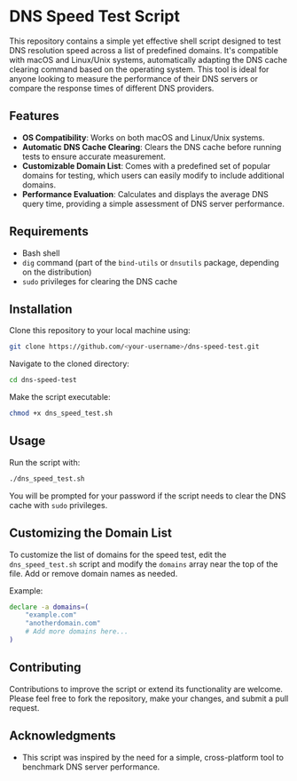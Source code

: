 # DNS Speed Test Script

This repository contains a simple yet effective shell script designed to test DNS resolution speed across a list of predefined domains. It's compatible with macOS and Linux/Unix systems, automatically adapting the DNS cache clearing command based on the operating system. This tool is ideal for anyone looking to measure the performance of their DNS servers or compare the response times of different DNS providers.

## Features

- **OS Compatibility**: Works on both macOS and Linux/Unix systems.
- **Automatic DNS Cache Clearing**: Clears the DNS cache before running tests to ensure accurate measurement.
- **Customizable Domain List**: Comes with a predefined set of popular domains for testing, which users can easily modify to include additional domains.
- **Performance Evaluation**: Calculates and displays the average DNS query time, providing a simple assessment of DNS server performance.

## Requirements

- Bash shell
- `dig` command (part of the `bind-utils` or `dnsutils` package, depending on the distribution)
- `sudo` privileges for clearing the DNS cache

## Installation

Clone this repository to your local machine using:

```bash
git clone https://github.com/<your-username>/dns-speed-test.git
```

Navigate to the cloned directory:

```bash
cd dns-speed-test
```

Make the script executable:

```bash
chmod +x dns_speed_test.sh
```

## Usage

Run the script with:

```bash
./dns_speed_test.sh
```

You will be prompted for your password if the script needs to clear the DNS cache with `sudo` privileges.

## Customizing the Domain List

To customize the list of domains for the speed test, edit the `dns_speed_test.sh` script and modify the `domains` array near the top of the file. Add or remove domain names as needed.

Example:

```bash
declare -a domains=(
    "example.com"
    "anotherdomain.com"
    # Add more domains here...
)
```

## Contributing

Contributions to improve the script or extend its functionality are welcome. Please feel free to fork the repository, make your changes, and submit a pull request.

## Acknowledgments

- This script was inspired by the need for a simple, cross-platform tool to benchmark DNS server performance.
